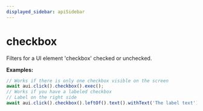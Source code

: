```yaml
---
displayed_sidebar: apiSidebar
---
```

# checkbox

Filters for a UI element 'checkbox' checked or unchecked.

**Examples:** 
```typescript
// Works if there is only one checkbox visible on the screen
await aui.click().checkbox().exec();
// Works if you have a labeled checkbox
// Label on the right side
await aui.click().checkbox().leftOf().text().withText('The label text').exec();
```

